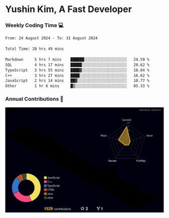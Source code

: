 # Yushin Kim, A Fast Developer

### Weekly Coding Time 💻

<!--START_SECTION:waka-->

```txt
From: 24 August 2024 - To: 31 August 2024

Total Time: 20 hrs 49 mins

Markdown     5 hrs 7 mins    ██████░░░░░░░░░░░░░░░░░░░   24.59 %
SQL          4 hrs 17 mins   █████░░░░░░░░░░░░░░░░░░░░   20.62 %
TypeScript   3 hrs 55 mins   ████▓░░░░░░░░░░░░░░░░░░░░   18.84 %
C++          3 hrs 27 mins   ████░░░░░░░░░░░░░░░░░░░░░   16.62 %
JavaScript   2 hrs 14 mins   ██▓░░░░░░░░░░░░░░░░░░░░░░   10.77 %
Other        1 hr 6 mins     █▒░░░░░░░░░░░░░░░░░░░░░░░   05.33 %
```

<!--END_SECTION:waka-->

### Annual Contributions 🏃

![](./profile-3d-contrib/profile-night-rainbow.svg)
